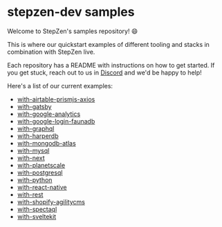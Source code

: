 # stepzen-dev samples

Welcome to StepZen's samples repository! 😄

This is where our quickstart examples of different tooling and stacks in combination with StepZen live. 

Each repository has a README with instructions on how to get started. If you get stuck, reach out to us in [Discord](https://discord.com/invite/9k2VdPn2FR) and we'd be happy to help!

Here's a list of our current examples:
- [with-airtable-prismjs-axios](https://github.com/stepzen-dev/examples/tree/main/with-airtable-prismjs-axios)
- [with-gatsby](https://github.com/stepzen-dev/examples/tree/main/with-gatsby)
- [with-google-analytics](https://github.com/stepzen-dev/examples/tree/main/with-google-analytics)
- [with-google-login-faunadb](https://github.com/stepzen-dev/examples/tree/main/with-google-login-faunadb)
- [with-graphql](https://github.com/stepzen-dev/examples/tree/main/with-graphql)
- [with-harperdb](https://github.com/stepzen-dev/examples/tree/main/with-harperdb)
- [with-mongodb-atlas](https://github.com/stepzen-dev/examples/tree/main/with-mongodb-atlas)
- [with-mysql](https://github.com/stepzen-dev/examples/tree/main/with-mysql)
- [with-next](https://github.com/stepzen-dev/examples/tree/main/with-next)
- [with-planetscale](https://github.com/stepzen-dev/examples/tree/main/with-planetscale)
- [with-postgresql](https://github.com/stepzen-dev/examples/tree/main/with-postgresql)
- [with-python](https://github.com/stepzen-dev/examples/tree/main/with-python)
- [with-react-native](https://github.com/stepzen-dev/examples/tree/main/with-react-native)
- [with-rest](https://github.com/stepzen-dev/examples/tree/main/with-rest)
- [with-shopify-agilitycms](https://github.com/stepzen-dev/examples/tree/main/with-shopify-agilitycms)
- [with-spectaql](https://github.com/stepzen-dev/examples/tree/main/with-spectaql)
- [with-sveltekit](https://github.com/stepzen-dev/examples/tree/main/with-sveltekit)
